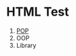 <!doctype html>
<html lang="ko">

<head>
<meta charset="utf-8">
<title>YH's web</title>

<meta name="viewport" content="width=1190">
</head>


<body>
<h1>HTML Test</h1>
<ol>
<li><a href="test_POP.html" target="_blank" title="POP Wiki">POP</a></li>
<li>OOP</li>
<li>Library</li>
</ol>
</html>
